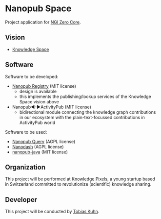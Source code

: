 # Nanopub Space

Project application for [NGI Zero Core](https://nlnet.nl/core/).

## Vision

- [Knowledge Space](https://w3id.org/knowledge-space/)

## Software

Software to be developed:

- [Nanopub Registry](https://github.com/knowledgepixels/nanopub-registry) (MIT license)
  - design is available
  - this implements the publishing/lookup services of the Knowledge Space vision above
- Nanopub◀-▶ActivityPub (MIT license)
  - bidirectional module connecting the knowledge graph contributions in our ecosystem with the plain-text-focussed contributions in ActivityPub world

Software to be used:

- [Nanopub Query](https://github.com/knowledgepixels/nanopub-query) (AGPL license)
- [Nanodash](https://github.com/knowledgepixels/nanodash) (AGPL license)
- [nanopub-java](https://github.com/Nanopublication/nanopub-java) (MIT license)

## Organization

This project will be performed at [Knowledge Pixels](https://knowledgepixels.com/), a young startup based in Switzerland committed to revolutionize (scientific) knowledge sharing.

## Developer

This project will be conducted by [Tobias Kuhn](https://www.tkuhn.org/).

